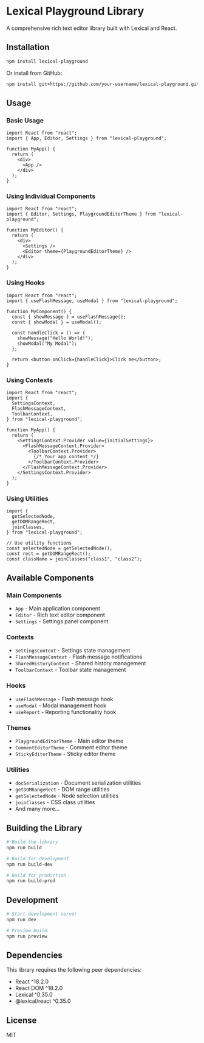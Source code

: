# Lexical Playground Library

A comprehensive rich text editor library built with Lexical and React.

## Installation

```bash
npm install lexical-playground
```

Or install from GitHub:

```bash
npm install git+https://github.com/your-username/lexical-playground.git
```

## Usage

### Basic Usage

```tsx
import React from "react";
import { App, Editor, Settings } from "lexical-playground";

function MyApp() {
  return (
    <div>
      <App />
    </div>
  );
}
```

### Using Individual Components

```tsx
import React from "react";
import { Editor, Settings, PlaygroundEditorTheme } from "lexical-playground";

function MyEditor() {
  return (
    <div>
      <Settings />
      <Editor theme={PlaygroundEditorTheme} />
    </div>
  );
}
```

### Using Hooks

```tsx
import React from "react";
import { useFlashMessage, useModal } from "lexical-playground";

function MyComponent() {
  const { showMessage } = useFlashMessage();
  const { showModal } = useModal();

  const handleClick = () => {
    showMessage("Hello World!");
    showModal("My Modal");
  };

  return <button onClick={handleClick}>Click me</button>;
}
```

### Using Contexts

```tsx
import React from "react";
import {
  SettingsContext,
  FlashMessageContext,
  ToolbarContext,
} from "lexical-playground";

function MyApp() {
  return (
    <SettingsContext.Provider value={initialSettings}>
      <FlashMessageContext.Provider>
        <ToolbarContext.Provider>
          {/* Your app content */}
        </ToolbarContext.Provider>
      </FlashMessageContext.Provider>
    </SettingsContext.Provider>
  );
}
```

### Using Utilities

```tsx
import {
  getSelectedNode,
  getDOMRangeRect,
  joinClasses,
} from "lexical-playground";

// Use utility functions
const selectedNode = getSelectedNode();
const rect = getDOMRangeRect();
const className = joinClasses("class1", "class2");
```

## Available Components

### Main Components

- `App` - Main application component
- `Editor` - Rich text editor component
- `Settings` - Settings panel component

### Contexts

- `SettingsContext` - Settings state management
- `FlashMessageContext` - Flash message notifications
- `SharedHistoryContext` - Shared history management
- `ToolbarContext` - Toolbar state management

### Hooks

- `useFlashMessage` - Flash message hook
- `useModal` - Modal management hook
- `useReport` - Reporting functionality hook

### Themes

- `PlaygroundEditorTheme` - Main editor theme
- `CommentEditorTheme` - Comment editor theme
- `StickyEditorTheme` - Sticky editor theme

### Utilities

- `docSerialization` - Document serialization utilities
- `getDOMRangeRect` - DOM range utilities
- `getSelectedNode` - Node selection utilities
- `joinClasses` - CSS class utilities
- And many more...

## Building the Library

```bash
# Build the library
npm run build

# Build for development
npm run build-dev

# Build for production
npm run build-prod
```

## Development

```bash
# Start development server
npm run dev

# Preview build
npm run preview
```

## Dependencies

This library requires the following peer dependencies:

- React ^18.2.0
- React DOM ^18.2.0
- Lexical ^0.35.0
- @lexical/react ^0.35.0

## License

MIT
